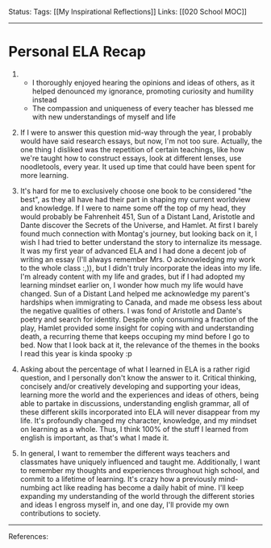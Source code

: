 Status:
Tags: [[My Inspirational Reflections]]
Links: [[020 School MOC]]
___
# Personal ELA Recap

1.  - I thoroughly enjoyed hearing the opinions and ideas of others, as it helped denounced my ignorance, promoting curiosity and humility instead
	-  The compassion and uniqueness of every teacher has blessed me with new understandings of myself and life
2. If I were to answer this question mid-way through the year, I probably would have said research essays, but now, I'm not too sure. Actually, the one thing I disliked was the repetition of certain teachings, like how we're taught how to construct essays, look at different lenses, use noodletools, every year. It used up time that could have been spent for more learning.
3. It's hard for me to exclusively choose one book to be considered "the best", as they all have had their part in shaping my current worldview and knowledge. If I were to name some off the top of my head, they would probably be Fahrenheit 451, Sun of a Distant Land, Aristotle and Dante discover the Secrets of the Universe, and Hamlet. At first I barely found much connection with Montag's journey, but looking back on it, I wish I had tried to better understand the story to internalize its message. It was my first year of advanced ELA and I had done a decent job of writing an essay (I'll always remember Mrs. O acknowledging my work to the whole class :,)), but I didn't truly incorporate the ideas into my life. I'm already content with my life and grades, but if I had adopted my learning mindset earlier on, I wonder how much my life would have changed. Sun of a Distant Land helped me acknowledge my parent's hardships when immigrating to Canada, and made me obsess less about the negative qualities of others. I was fond of Aristotle and Dante's poetry and search for identity. Despite only consuming a fraction of the play, Hamlet provided some insight for coping with and understanding death, a recurring theme that keeps occuping my mind before I go to bed. Now that I look back at it, the relevance of the themes in the books I read this year is kinda spooky :p

4.  Asking about the percentage of what I learned in ELA is a rather rigid question, and I personally don't know the answer to it. Critical thinking, concisely and/or creatively developing and supporting your ideas, learning more the world and the experiences and ideas of others, being able to partake in discussions, understanding english grammar, all of these different skills incorporated into ELA will never disappear from my life. It's profoundly changed my character, knowledge, and my mindset on learning as a whole. Thus, I think 100% of the stuff I learned from english is important, as that's what I made it. 
5.  In general, I want to remember the different ways teachers and classmates have uniquely influenced and taught me. Additionally, I want to remember my thoughts and experiences throughout high school, and commit to a lifetime of learning. It's crazy how a previously mind-numbing act like reading has become a daily habit of mine. I'll keep expanding my understanding of the world through the different stories and ideas I engross myself in, and one day, I'll provide my own contributions to society. 
___
References: